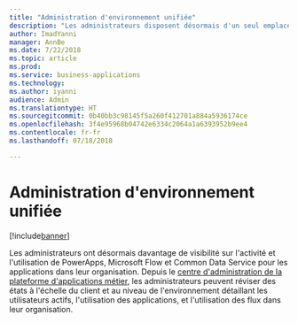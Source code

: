 ```yaml
---
title: "Administration d'environnement unifiée"
description: "Les administrateurs disposent désormais d'un seul emplacement pour mettre en service, surveiller et gérer tous les environnements Common Data Service pour les applications"
author: ImadYanni
manager: AnnBe
ms.date: 7/22/2018
ms.topic: article
ms.prod: 
ms.service: business-applications
ms.technology: 
ms.author: iyanni
audience: Admin
ms.translationtype: HT
ms.sourcegitcommit: 0b40bb3c98145f5a260f412701a884a5936174ce
ms.openlocfilehash: 3f4e95968b04742e6334c2064a1a6393952b9ee4
ms.contentlocale: fr-fr
ms.lasthandoff: 07/18/2018

---
```

# <a name="unified-environment-administration"></a>Administration d'environnement unifiée


[!include[banner](../../includes/banner.md)]

Les administrateurs ont désormais davantage de visibilité sur l'activité et l'utilisation de PowerApps, Microsoft Flow et Common Data Service pour les applications dans leur organisation. Depuis le [centre d'administration de la plateforme d'applications métier](https://go.microsoft.com/fwlink/?linkid=875536), les administrateurs peuvent réviser des états à l'échelle du client et au niveau de l'environnement détaillant les utilisateurs actifs, l'utilisation des applications, et l'utilisation des flux dans leur organisation.

